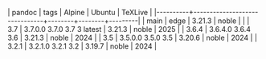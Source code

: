 | pandoc   | tags                          | Alpine | Ubuntu | TeXLive |
|----------+-------------------------------+--------+--------+---------|
| main     | edge                          | 3.21.3 | noble  |         |
| 3.7      | 3.7.0.0  3.7.0  3.7  3 latest | 3.21.3 | noble  |    2025 |
| 3.6.4    | 3.6.4.0  3.6.4  3.6           | 3.21.3 | noble  |    2024 |
| 3.5      | 3.5.0.0  3.5.0  3.5           | 3.20.6 | noble  |    2024 |
| 3.2.1    | 3.2.1.0  3.2.1  3.2           | 3.19.7 | noble  |    2024 |

